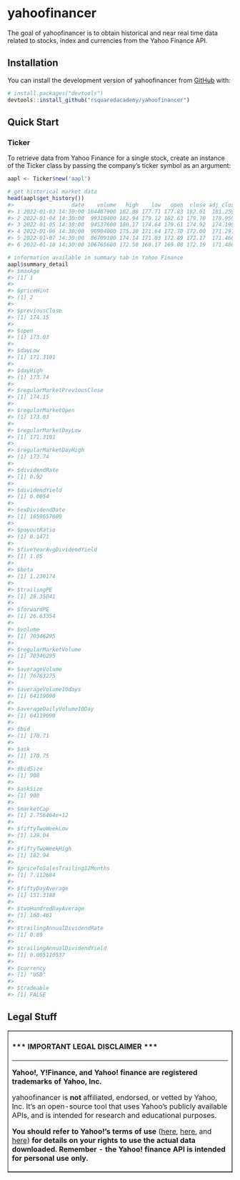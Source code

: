 
<!-- README.md is generated from README.Rmd. Please edit that file -->

# yahoofinancer

<!-- badges: start -->
<!-- badges: end -->

The goal of yahoofinancer is to obtain historical and near real time
data related to stocks, index and currencies from the Yahoo Finance API.

## Installation

You can install the development version of yahoofinancer from
[GitHub](https://github.com/) with:

``` r
# install.packages("devtools")
devtools::install_github("rsquaredacademy/yahoofinancer")
```

## Quick Start

### Ticker

To retrieve data from Yahoo Finance for a single stock, create an
instance of the Ticker class by passing the company’s ticker symbol as
an argument:

``` r
aapl <- Ticker$new('aapl')

# get historical market data
head(aapl$get_history())
#>                  date    volume   high    low   open  close adj_close
#> 1 2022-01-03 14:30:00 104487900 182.88 177.71 177.83 182.01  181.2599
#> 2 2022-01-04 14:30:00  99310400 182.94 179.12 182.63 179.70  178.9594
#> 3 2022-01-05 14:30:00  94537600 180.17 174.64 179.61 174.92  174.1992
#> 4 2022-01-06 14:30:00  96904000 175.30 171.64 172.70 172.00  171.2912
#> 5 2022-01-07 14:30:00  86709100 174.14 171.03 172.89 172.17  171.4605
#> 6 2022-01-10 14:30:00 106765600 172.50 168.17 169.08 172.19  171.4804

# information available in summary tab in Yahoo Finance
aapl$summary_detail
#> $maxAge
#> [1] 1
#> 
#> $priceHint
#> [1] 2
#> 
#> $previousClose
#> [1] 174.15
#> 
#> $open
#> [1] 173.03
#> 
#> $dayLow
#> [1] 171.3101
#> 
#> $dayHigh
#> [1] 173.74
#> 
#> $regularMarketPreviousClose
#> [1] 174.15
#> 
#> $regularMarketOpen
#> [1] 173.03
#> 
#> $regularMarketDayLow
#> [1] 171.3101
#> 
#> $regularMarketDayHigh
#> [1] 173.74
#> 
#> $dividendRate
#> [1] 0.92
#> 
#> $dividendYield
#> [1] 0.0054
#> 
#> $exDividendDate
#> [1] 1659657600
#> 
#> $payoutRatio
#> [1] 0.1471
#> 
#> $fiveYearAvgDividendYield
#> [1] 1.05
#> 
#> $beta
#> [1] 1.230174
#> 
#> $trailingPE
#> [1] 28.35041
#> 
#> $forwardPE
#> [1] 26.63354
#> 
#> $volume
#> [1] 70346295
#> 
#> $regularMarketVolume
#> [1] 70346295
#> 
#> $averageVolume
#> [1] 76763275
#> 
#> $averageVolume10days
#> [1] 64119090
#> 
#> $averageDailyVolume10Day
#> [1] 64119090
#> 
#> $bid
#> [1] 170.71
#> 
#> $ask
#> [1] 170.75
#> 
#> $bidSize
#> [1] 900
#> 
#> $askSize
#> [1] 900
#> 
#> $marketCap
#> [1] 2.756464e+12
#> 
#> $fiftyTwoWeekLow
#> [1] 129.04
#> 
#> $fiftyTwoWeekHigh
#> [1] 182.94
#> 
#> $priceToSalesTrailing12Months
#> [1] 7.112684
#> 
#> $fiftyDayAverage
#> [1] 151.3188
#> 
#> $twoHundredDayAverage
#> [1] 160.461
#> 
#> $trailingAnnualDividendRate
#> [1] 0.89
#> 
#> $trailingAnnualDividendYield
#> [1] 0.005110537
#> 
#> $currency
#> [1] "USD"
#> 
#> $tradeable
#> [1] FALSE
```

## Legal Stuff

<table border="1" cellpadding="10">
<tr>
<td>

#### \*\*\* IMPORTANT LEGAL DISCLAIMER \*\*\*

------------------------------------------------------------------------

**Yahoo!, Y!Finance, and Yahoo! finance are registered trademarks of
Yahoo, Inc.**

yahoofinancer is **not** affiliated, endorsed, or vetted by Yahoo,
Inc. It’s an open-source tool that uses Yahoo’s publicly available APIs,
and is intended for research and educational purposes.

**You should refer to Yahoo!’s terms of use**
([here](https://policies.yahoo.com/us/en/yahoo/terms/product-atos/apiforydn/index.htm),
[here](https://legal.yahoo.com/us/en/yahoo/terms/otos/index.html), and
[here](https://policies.yahoo.com/us/en/yahoo/terms/index.htm)) **for
details on your rights to use the actual data downloaded. Remember - the
Yahoo! finance API is intended for personal use only.**

</td>
</tr>
</table>
